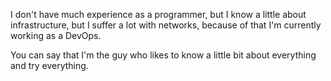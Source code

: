 I don't have much experience as a programmer, but I know a little about infrastructure, but I suffer a lot with networks, because of that I'm currently working as a DevOps.

You can say that I'm the guy who likes to know a little bit about everything and try everything.
